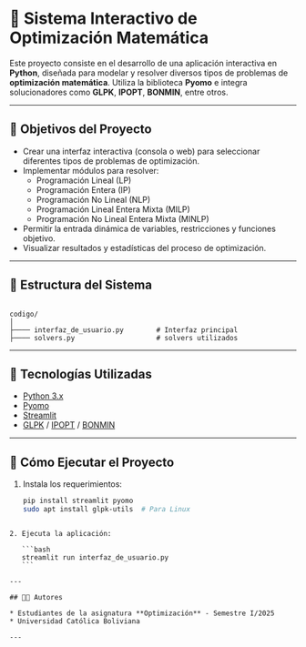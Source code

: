 # 🧠 Sistema Interactivo de Optimización Matemática

Este proyecto consiste en el desarrollo de una aplicación interactiva en **Python**, diseñada para modelar y resolver diversos tipos de problemas de **optimización matemática**. Utiliza la biblioteca **Pyomo** e integra solucionadores como **GLPK**, **IPOPT**, **BONMIN**, entre otros.

---

## 🎯 Objetivos del Proyecto

- Crear una interfaz interactiva (consola o web) para seleccionar diferentes tipos de problemas de optimización.
- Implementar módulos para resolver:
  - Programación Lineal (LP)
  - Programación Entera (IP)
  - Programación No Lineal (NLP)
  - Programación Lineal Entera Mixta (MILP)
  - Programación No Lineal Entera Mixta (MINLP)
- Permitir la entrada dinámica de variables, restricciones y funciones objetivo.
- Visualizar resultados y estadísticas del proceso de optimización.

---

## 🧱 Estructura del Sistema

```

codigo/
│
├──── interfaz_de_usuario.py        # Interfaz principal
├──── solvers.py                    # solvers utilizados
````

---

## 🔧 Tecnologías Utilizadas

- [Python 3.x](https://www.python.org/)
- [Pyomo](http://www.pyomo.org/)
- [Streamlit](https://streamlit.io/)
- [GLPK](https://www.gnu.org/software/glpk/) / [IPOPT](https://coin-or.github.io/Ipopt/) / [BONMIN](https://coin-or.github.io/Bonmin/)

---

## 🚀 Cómo Ejecutar el Proyecto

1. Instala los requerimientos:
   ```bash
   pip install streamlit pyomo
   sudo apt install glpk-utils  # Para Linux
````

2. Ejecuta la aplicación:

   ```bash
   streamlit run interfaz_de_usuario.py
   ```

---

## 👨‍💻 Autores

* Estudiantes de la asignatura **Optimización** - Semestre I/2025
* Universidad Católica Boliviana

---


